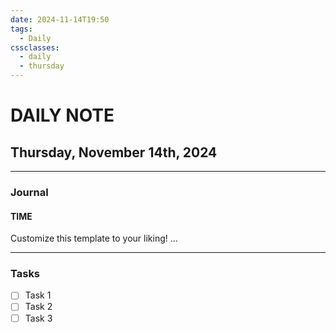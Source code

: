 ```yaml
---
date: 2024-11-14T19:50
tags:
  - Daily
cssclasses:
  - daily
  - thursday
---
```

# DAILY NOTE
## Thursday, November 14th, 2024
***
### Journal
#### TIME
Customize this template to your liking!
...
***
### Tasks
- [ ] Task 1
- [ ] Task 2
- [ ] Task 3
